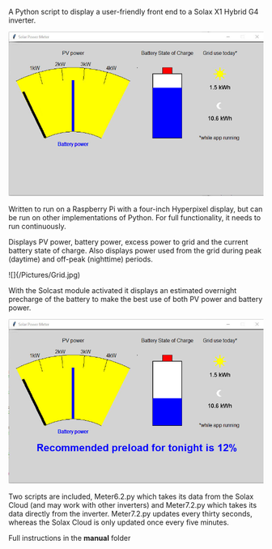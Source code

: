 A Python script to display a user-friendly front end to a Solax X1 Hybrid G4 inverter.

![](/Pictures/Display.jpg)

Written to run on a Raspberry Pi with a four-inch Hyperpixel display, but can be run on other implementations of Python. For full functionality, it needs to run continuously.

Displays PV power, battery power, excess power to grid and the current battery state of charge.
Also displays power used from the grid during peak (daytime) and off-peak (nighttime) periods.

![]{/Pictures/Grid.jpg)

With the Solcast module activated it displays an estimated overnight precharge of the battery to make the best use of both PV power and battery power.

![](/Pictures/Preload.jpg)

Two scripts are included, Meter6.2.py which takes its data from the Solax Cloud (and may work with other inverters) and Meter7.2.py which takes its data directly from the inverter.
Meter7.2.py updates every thirty seconds, whereas the Solax Cloud is only updated once every five minutes.

Full instructions in the **manual** folder
 
